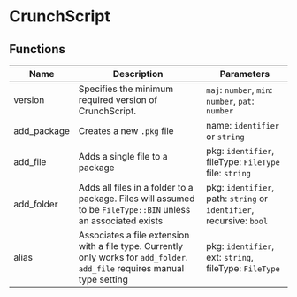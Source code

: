 ﻿# CrunchScript

## Functions
| Name | Description | Parameters |
| ---- | ----------- | ---------- |
| version | Specifies the minimum required version of CrunchScript. | `maj`: `number`, `min`: `number`, `pat`: `number` | 
| add_package | Creates a new `.pkg` file | name: `identifier` or `string` |
| add_file | Adds a single file to a package | pkg: `identifier`, fileType: `FileType` file: `string` |
| add_folder | Adds all files in a folder to a package. Files will assumed to be `FileType::BIN` unless an associated exists | pkg: `identifier`, path: `string` or `identifier`, recursive: `bool`  |
| alias | Associates a file extension with a file type. Currently only works for `add_folder`. `add_file` requires manual type setting | pkg: `identifier`, ext: `string`, fileType: `FileType` |